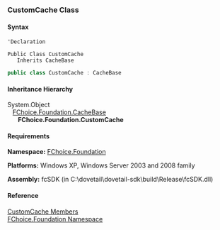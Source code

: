 ﻿### CustomCache Class

#### Syntax

```vbnet
'Declaration

Public Class CustomCache 
   Inherits CacheBase
```

```csharp
public class CustomCache : CacheBase
``` 

#### Inheritance Hierarchy

System.Object  
   [FChoice.Foundation.CacheBase](fcSDK~FChoice.Foundation.CacheBase.md)  
      **FChoice.Foundation.CustomCache**  

#### Requirements

**Namespace:** [FChoice.Foundation](fcSDK~FChoice.Foundation_namespace.md)

**Platforms:** Windows XP, Windows Server 2003 and 2008 family

**Assembly:** fcSDK (in C:\\dovetail\\dovetail-sdk\\build\\Release\\fcSDK.dll)

#### Reference

[CustomCache Members](fcSDK~FChoice.Foundation.CustomCache_members.md)  
[FChoice.Foundation Namespace](fcSDK~FChoice.Foundation_namespace.md)